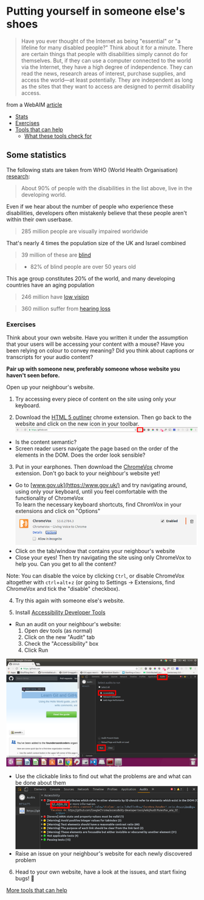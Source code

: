 # Putting yourself in someone else's shoes

> Have you ever thought of the Internet as being "essential" or "a lifeline for many disabled people?" Think about it for a minute. There are certain things that people with disabilities simply cannot do for themselves. But, if they can use a computer connected to the world via the Internet, they have a high degree of independence. They can read the news, research areas of interest, purchase supplies, and access the world—at least potentially. They are independent as long as the sites that they want to access are designed to permit disability access.

from a WebAIM [article](http://webaim.org/articles/motor/)

+ [Stats](#some-statistics)
+ [Exercises](#exercises)
+ [Tools that can help](tools-that-can-help)
  + [What these tools check for](#what-these-tools-check-for)

## Some statistics
The following stats are taken from WHO (World Health Organisation) [research](http://www.who.int/mediacentre/factsheets/fs282/en/):

> About 90% of people with the disabilities in the list above, live in the developing world.

Even if we hear about the number of people who experience these disabilities, developers often mistakenly believe that these people aren't within their own userbase.

> 285 million people are visually impaired worldwide

That's nearly 4 times the population size of the UK and Israel combined

> 39 million of these are [blind](http://webaim.org/articles/visual/blind)

>   + 82% of blind people are over 50 years old

This age group constitutes 20% of the world, and many developing countries have an aging population

> 246 million have [low vision](http://webaim.org/articles/visual/lowvision)

> 360 million suffer from [hearing loss](http://webaim.org/articles/auditory/)

### Exercises
Think about your own website. Have you written it under the assumption that your users will be accessing your content with a mouse? Have you been relying on colour to convey meaning? Did you think about captions or transcripts for your audio content?

**Pair up with someone new, preferably someone whose website you haven't seen before.**

Open up your neighbour's website.

1. Try accessing every piece of content on the site using only your keyboard.

2. Download the [HTML 5 outliner](https://chrome.google.com/webstore/detail/html5-outliner/afoibpobokebhgfnknfndkgemglggomo?hl=en) chrome extension. Then go back to the website and click on the new icon in your toolbar.
![](./images/extensions.png)
  + Is the content semantic?
  + Screen reader users navigate the page based on the order of the elements in the DOM. Does the order look sensible?

3. Put in your earphones. Then download the [ChromeVox](https://chrome.google.com/webstore/detail/chromevox/kgejglhpjiefppelpmljglcjbhoiplfn?hl=en) chrome extension. Don't go back to your neighbour's website yet!
  + Go to [www.gov.uk](https://www.gov.uk/) and try navigating around, using only your keyboard, until you feel comfortable with the functionality of ChromeVox  
  To learn the necessary keyboard shortcuts, find ChromVox in your extensions and click on "Options"  
  ![](./images/chromevox-options.png)
  + Click on the tab/window that contains your neighbour's website
  + Close your eyes! Then try navigating the site using only ChromeVox to help you. Can you get to all the content?  

  Note: You can disable the voice by clicking `Ctrl`, or disable ChromeVox altogether with `ctrl`+`alt`+`z` (or going to Settings -> Extensions, find ChromeVox and tick the "disable" checkbox).  

4. Try this again with someone else's website.

5. Install [Accessibility Developer Tools](https://chrome.google.com/webstore/detail/accessibility-developer-t/fpkknkljclfencbdbgkenhalefipecmb?hl=en)  
  + Run an audit on your neighbour's website:  
    1. Open dev tools (as normal)  
    2. Click on the new "Audit" tab
    3. Check the "Accessibility" box
    4. Click Run  

  ![](./images/axs-dev-tools.png)
  + Use the clickable links to find out what the problems are and what can be done about them  
  ![](./images/clickable-links.png)
  + Raise an issue on your neighbour's website for each newly discovered problem

6. Head to your own website, have a look at the issues, and start fixing bugs! :bug:

[More tools that can help](./tools-that-can-help.md)
